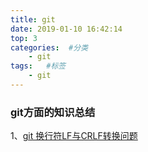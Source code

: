 ```yaml
---
title: git
date: 2019-01-10 16:42:14
top: 3
categories:  #分类
    - git
tags:   #标签
    - git
---
```

### git方面的知识总结
1、[git 换行符LF与CRLF转换问题](https://www.cnblogs.com/sdgf/p/6237847.html)
